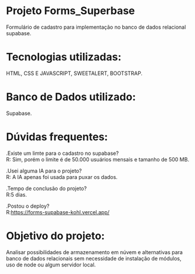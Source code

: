 # Projeto Forms_Superbase
Formulário de cadastro para implementação no banco de dados relacional supabase.

# Tecnologias utilizadas:
HTML, CSS E JAVASCRIPT, SWEETALERT, BOOTSTRAP.

# Banco de Dados utilizado:
Supabase.

# Dúvidas frequentes:
.Existe um limte para o cadastro no supabase?\
R: Sim, porém o limite é de 50.000 usuários mensais e tamanho de 500 MB.

.Usei alguma IA para o projeto?\
R: A IA apenas foi usada para puxar os dados.

.Tempo de conclusão do projeto?\
R:5 dias.

.Postou o deploy?\
R:https://forms-supabase-kohl.vercel.app/ 


# Objetivo do projeto:
Analisar possibilidades de armazenamento em núvem e alternativas para banco de dados relacionais sem necessidade de instalação de módulos, uso de node ou algum servidor local.

